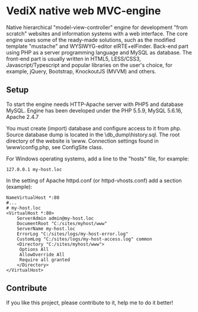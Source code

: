 # VediX native web MVC-engine

Native hierarchical "model-view-controller" engine for development "from scratch" websites and information systems with a web interface. The core engine uses some of the ready-made solutions, such as the modified template "mustache" and WYSIWYG-editor elRTE+elFinder. Back-end part using PHP as a server programming language and MySQL as database. The front-end part is usually written in HTML5, LESS/CSS3, Javascript/Typescript and popular libraries on the user's choice, for example, jQuery, Bootstrap, KnockoutJS (MVVM) and others.

## Setup
To start the engine needs HTTP-Apache server with PHP5 and database MySQL. Engine has been developed under the PHP 5.5.9, MySQL 5.6.16, Apache 2.4.7

You must create (import) database and configure access to it from php. Source database dump is located in the \db_dump\history.sql. The root directory of the website is \www. Connection settings found in \www\config.php, see ConfigSite class.

For Windows operating systems, add a line to the "hosts" file, for example:
```
127.0.0.1 my-host.loc
```

In the setting of Apache httpd.conf (or httpd-vhosts.conf) add a section (example):

```
NameVirtualHost *:80
#...
# my-host.loc
<VirtualHost *:80>
    ServerAdmin admin@my-host.loc
    DocumentRoot "C:/sites/myhost/www"
    ServerName my-host.loc
    ErrorLog "C:/sites/logs/my-host-error.log"
    CustomLog "C:/sites/logs/my-host-access.log" common
    <Directory "C:/sites/myhost/www">
	 Options All
	 AllowOverride All
	 Require all granted
    </Directory>
</VirtualHost>
```

## Contribute
If you like this project, please contribute to it, help me to do it better!
